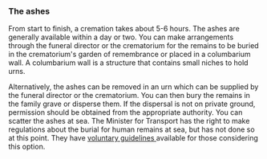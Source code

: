 ###  The ashes

From start to finish, a cremation takes about 5-6 hours. The ashes are
generally available within a day or two. You can make arrangements through the
funeral director or the crematorium for the remains to be buried in the
crematorium's garden of remembrance or placed in a columbarium wall. A
columbarium wall is a structure that contains small niches to hold urns.

Alternatively, the ashes can be removed in an urn which can be supplied by the
funeral director or the crematorium. You can then bury the remains in the
family grave or disperse them. If the dispersal is not on private ground,
permission should be obtained from the appropriate authority. You can scatter
the ashes at sea. The Minister for Transport has the right to make regulations
about the burial for human remains at sea, but has not done so at this point.
They have [ voluntary guidelines
](https://www.gov.ie/en/service/de81b8-burial-at-sea/) available for those
considering this option.
